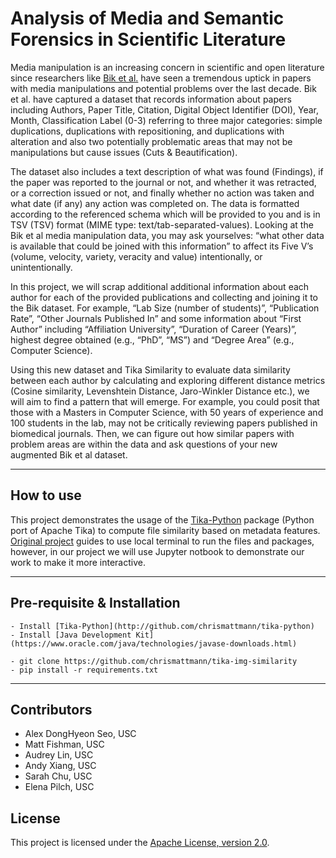 # Analysis of Media and Semantic Forensics in Scientific Literature

Media manipulation is an increasing concern in scientific and open literature since researchers like [Bik et al.](https://journals.asm.org/doi/full/10.1128/mBio.00809-16) have seen a tremendous uptick in papers with media
manipulations and potential problems over the last decade. 
Bik et al. have captured a dataset that records information about papers including Authors, Paper Title,
Citation, Digital Object Identifier (DOI), Year, Month, Classification Label (0-3)
referring to three major categories: simple duplications, duplications with repositioning,
and duplications with alteration and also two potentially problematic areas that may not
be manipulations but cause issues (Cuts & Beautification). 

The dataset also includes a
text description of what was found (Findings), if the paper was reported to the journal or
not, and whether it was retracted, or a correction issued or not, and finally whether no
action was taken and what date (if any) any action was completed on. The data is
formatted according to the referenced schema which will be provided to you and is in
TSV (TSV) format (MIME type: text/tab-separated-values). Looking at the Bik et al media manipulation data, you may ask yourselves: “what other
data is available that could be joined with this information” to affect its Five V’s (volume, velocity, variety, veracity and value)
intentionally, or unintentionally. 

In this project, we will scrap additional additional information about each
author for each of the provided publications and collecting and joining it to the Bik
dataset. For example, “Lab Size (number of students)”,
“Publication Rate”, “Other Journals Published In” and some information about “First
Author” including “Affiliation University”, “Duration of Career (Years)”, highest degree
obtained (e.g., “PhD”, “MS”) and “Degree Area” (e.g., Computer Science). 

Using this new dataset and Tika Similarity to evaluate data similarity between each author by calculating and 
exploring different distance metrics (Cosine similarity, Levenshtein Distance, Jaro-Winkler Distance etc.),
we will aim to find a pattern that will emerge.
For example, you could posit that those with a Masters in
Computer Science, with 50 years of experience and 100 students in the lab, may not be
critically reviewing papers published in biomedical journals. Then, we can figure out how similar papers with problem areas are
within the data and ask questions of your new augmented Bik et al dataset. 

---

## How to use

This project demonstrates the usage of the [Tika-Python](http://github.com/chrismattmann/tika-python) package (Python port of Apache Tika) to compute file similarity based on metadata features. [Original project](https://github.com/chrismattmann/tika-img-similarity) guides to use local terminal to run the files and packages, however, in our project we will use Jupyter notbook to demonstrate our work to make it more interactive.




---

## Pre-requisite & Installation

```
- Install [Tika-Python](http://github.com/chrismattmann/tika-python)
- Install [Java Development Kit](https://www.oracle.com/java/technologies/javase-downloads.html)

- git clone https://github.com/chrismattmann/tika-img-similarity
- pip install -r requirements.txt

```

---

## Contributors

* Alex DongHyeon Seo, USC
* Matt Fishman, USC
* Audrey Lin, USC
* Andy Xiang, USC
* Sarah Chu, USC
* Elena Pilch, USC

## License

This project is licensed under the [Apache License, version 2.0](http://www.apache.org/licenses/LICENSE-2.0).







